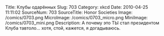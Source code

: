 Title: Клубы одарённых 
Slug: 703 
Category: xkcd 
Date: 2010-04-25 11:11:02 
SourceNum: 703 
SourceTitle: Honor Societies 
Image: /comics/0703.png 
MicroImage: /comics/0703_micro.png 
MiniImage: /comics/0703_mini.png 
Description: А почему это ТЫ стал президентом Клуба тавтоло... хотя, стой, кажется, я догадываюсь. 


